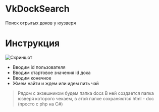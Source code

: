 # VkDockSearch
Поиск отрытых доков у юузверя

# Инструкция
![Скриншот](https://image.prntscr.com/image/vCWU9WKvTJScYbbSBf6nqg.png)
* Вводим id пользователя
* Вводим стартовое значения id дока
* Вводим конечное
* Жмем найти и ждем или идем пить чай

> Рядом с экзешником будем папка docs
> В ней создается папка юзверя которого чекаем, в этой папке сохраняются html - doc (просто с php на C#)
